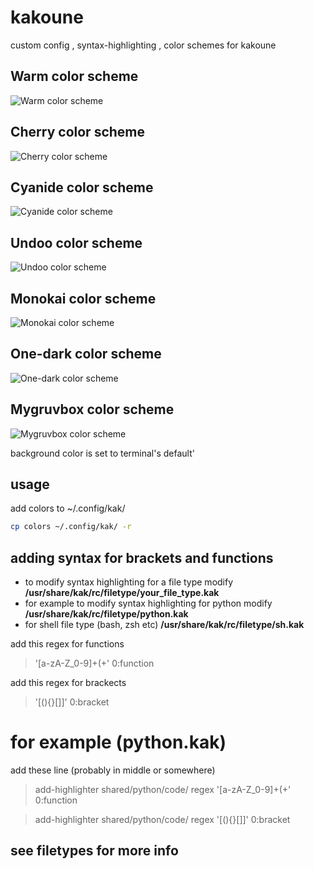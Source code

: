 # kakoune
custom config , syntax-highlighting , color schemes for kakoune

## Warm color scheme
![Warm color scheme ](https://github.com/anhsirk0/kakoune/blob/main/screenshots/warm.png)

## Cherry color scheme
![Cherry color scheme ](https://github.com/anhsirk0/kakoune/blob/main/screenshots/cherry.png)

## Cyanide color scheme
![Cyanide color scheme ](https://github.com/anhsirk0/kakoune/blob/main/screenshots/cyanide.png)

## Undoo color scheme
![Undoo color scheme ](https://github.com/anhsirk0/kakoune/blob/main/screenshots/undoo.png)

## Monokai color scheme
![Monokai color scheme ](https://github.com/anhsirk0/kakoune/blob/main/screenshots/monokai.png)

## One-dark color scheme
![One-dark color scheme ](https://github.com/anhsirk0/kakoune/blob/main/screenshots/one_dark.png)

## Mygruvbox color scheme
![Mygruvbox color scheme ](https://github.com/anhsirk0/kakoune/blob/main/screenshots/mygruvbox.png)

background color is set to terminal's default'
## usage
add colors to ~/.config/kak/
```bash
cp colors ~/.config/kak/ -r
```

## adding syntax for brackets and functions
 - to modify syntax highlighting for a file type modify **/usr/share/kak/rc/filetype/your_file_type.kak**
 - for example to modify syntax highlighting for python modify **/usr/share/kak/rc/filetype/python.kak**
 - for shell file type (bash, zsh etc) **/usr/share/kak/rc/filetype/sh.kak**  

add this regex for functions
> '[a-zA-Z_0-9]+\(+' 0:function

add this regex for brackects
> '[(){}\[\]]' 0:bracket

# for example (python.kak)
add these line (probably in middle or somewhere)

> add-highlighter shared/python/code/ regex '[a-zA-Z_0-9]+\(+' 0:function

> add-highlighter shared/python/code/ regex '[(){}\[\]]' 0:bracket

## see filetypes for more info
